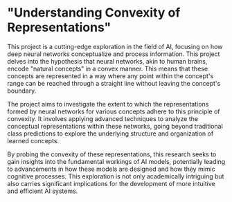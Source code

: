 # "Understanding Convexity of Representations" 

This project is a cutting-edge exploration in the field of AI, focusing on how deep neural networks conceptualize and process information. 
This project delves into the hypothesis that neural networks, akin to human brains, encode "natural concepts" in a convex manner. This means that these concepts are represented in a way where any point within the concept's range can be reached through a straight line without leaving the concept's boundary.

The project aims to investigate the extent to which the representations formed by neural networks for various concepts adhere to this principle of convexity. It involves applying advanced techniques to analyze the conceptual representations within these networks, going beyond traditional class predictions to explore the underlying structure and organization of learned concepts.

By probing the convexity of these representations, this research seeks to gain insights into the fundamental workings of AI models, potentially leading to advancements in how these models are designed and how they mimic cognitive processes. This exploration is not only academically intriguing but also carries significant implications for the development of more intuitive and efficient AI systems.





